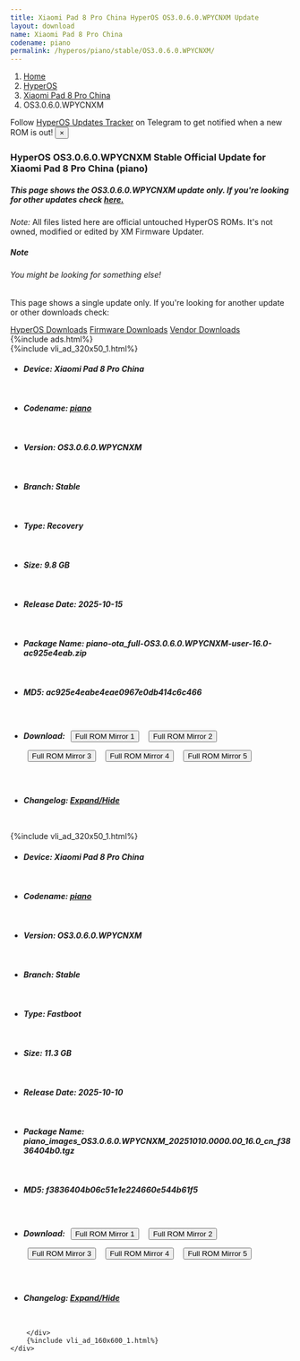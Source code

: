 ```yaml
---
title: Xiaomi Pad 8 Pro China HyperOS OS3.0.6.0.WPYCNXM Update
layout: download
name: Xiaomi Pad 8 Pro China
codename: piano
permalink: /hyperos/piano/stable/OS3.0.6.0.WPYCNXM/
---
```

<nav aria-label="breadcrumb">
    <ol class="breadcrumb">
        <li class="breadcrumb-item"><a href="/">Home</a></li>
        <li class="breadcrumb-item"><a href="/hyperos/">HyperOS</a></li>
        <li class="breadcrumb-item"><a href="/hyperos/piano/">Xiaomi Pad 8 Pro China</a></li>
        <li class="breadcrumb-item active" aria-current="page">OS3.0.6.0.WPYCNXM</li>
    </ol>
</nav>
<div class="alert alert-primary alert-dismissible fade show" role="alert">
    Follow <a href="https://t.me/MIUIUpdatesTracker" class="alert-link">HyperOS Updates Tracker</a> on Telegram to get
    notified when a new ROM is out!
    <button type="button" class="close" data-dismiss="alert" aria-label="Close">
        <span aria-hidden="true">&times;</span>
    </button>
</div>
<div class="col-12 mx-auto">
    <h3 class="title bg-light p-2 rounded">HyperOS OS3.0.6.0.WPYCNXM Stable Official Update for Xiaomi Pad 8 Pro China (piano)</h3>
    <h5>This page shows the OS3.0.6.0.WPYCNXM update only. If you're looking for other updates check
        <a href="/hyperos/piano/">here.</a></h5>
    <p><i>Note: </i>All files listed here are official untouched HyperOS ROMs.
        It's not owned, modified or edited by XM Firmware Updater.</p>
    <div class="card">
        <div class="card-body">
            <h5 class="card-title">Note</h5>
            <h6 class="card-subtitle mb-2 text-muted">You might be looking for something else!</h6>
            <p class="card-text">This page shows a single update only.
                If you're looking for another update or other downloads check:</p>
            <a href="/hyperos/" class="card-link">HyperOS Downloads</a>
            <a href="/firmware/" class="card-link">Firmware Downloads</a>
            <a href="/vendor/" class="card-link">Vendor Downloads</a>
        </div>
    </div>
    {%include ads.html%}
    <div class="row justify-content-center">
        <div class="col-10" id="downloads">
                    <div class="card card-body">
            {%include vli_ad_320x50_1.html%}
            <ul class="list-unstyled">
                <li style="padding-bottom: 10px;">
                    <h5><b>Device: </b>Xiaomi Pad 8 Pro China</h5>
                </li>
                <li style="padding-bottom: 10px;">
                    <h5><b>Codename: </b> <a href="/hyperos/piano/" target="_blank">piano</a> </h5>
                </li>
                <li style="padding-bottom: 10px;">
                    <h5><b>Version: </b>OS3.0.6.0.WPYCNXM</h5>
                </li>
                <li style="padding-bottom: 10px;">
                    <h5><b>Branch: </b>Stable</h5>
                </li>
                <li style="padding-bottom: 10px;">
                    <h5><b>Type: </b>Recovery</h5>
                </li>
                <li style="padding-bottom: 10px;">
                    <h5><b>Size: </b>9.8 GB</h5>
                </li>
                <li style="padding-bottom: 10px;">
                    <h5><b>Release Date: </b>2025-10-15</h5>
                </li>
                <li style="padding-bottom: 10px;">
                    <h5><b>Package Name: </b><span id="filename" class="text-dark">piano-ota_full-OS3.0.6.0.WPYCNXM-user-16.0-ac925e4eab.zip</span></h5>
                </li>
                <li style="padding-bottom: 10px;">
                    <h5><b>MD5: </b><span id="md5" class="text-muted">ac925e4eabe4eae0967e0db414c6c466</span></h5>
                </li>
                <li style="padding-bottom: 10px;">
                    <h5><b>Download: </b> <button type="button" id="download" class="btn btn-primary" style="margin: 7px;" onclick="window.open('https://cdnorg.d.miui.com/OS3.0.6.0.WPYCNXM/piano-ota_full-OS3.0.6.0.WPYCNXM-user-16.0-ac925e4eab.zip', '_blank');"><i class="fa fa-download"></i> Full ROM Mirror 1</button> <button type="button" id="download" class="btn btn-primary" style="margin: 7px;" onclick="window.open('https://bkt-sgp-miui-ota-update-alisgp.oss-ap-southeast-1.aliyuncs.com/OS3.0.6.0.WPYCNXM/piano-ota_full-OS3.0.6.0.WPYCNXM-user-16.0-ac925e4eab.zip', '_blank');"><i class="fa fa-download"></i> Full ROM Mirror 2</button> <button type="button" id="download" class="btn btn-primary" style="margin: 7px;" onclick="window.open('https://bn.d.miui.com/OS3.0.6.0.WPYCNXM/piano-ota_full-OS3.0.6.0.WPYCNXM-user-16.0-ac925e4eab.zip', '_blank');"><i class="fa fa-download"></i> Full ROM Mirror 3</button> <button type="button" id="download" class="btn btn-primary" style="margin: 7px;" onclick="window.open('https://bigota.d.miui.com/OS3.0.6.0.WPYCNXM/piano-ota_full-OS3.0.6.0.WPYCNXM-user-16.0-ac925e4eab.zip', '_blank');"><i class="fa fa-download"></i> Full ROM Mirror 4</button> <button type="button" id="download" class="btn btn-primary" style="margin: 7px;" onclick="window.open('https://hugeota.d.miui.com/OS3.0.6.0.WPYCNXM/piano-ota_full-OS3.0.6.0.WPYCNXM-user-16.0-ac925e4eab.zip', '_blank');"><i class="fa fa-download"></i> Full ROM Mirror 5</button></h5>
                </li>
                <li style="padding-bottom: 10px;">
                    <h5><b>Changelog: </b><a href="#piano_1_changelog" data-toggle="collapse" role="button"
                            aria-expanded="false" aria-controls="piano_1_changelog"> <i class="fa fa-arrow-down"
                                aria-hidden="true"></i> Expand/Hide</a></h5>
                    <div class="collapse" id="piano_1_changelog">
                        <p id="changelog_text"></p>
                    </div>
                </li>
            </ul>
        </div>
        <div class="card card-body">
            {%include vli_ad_320x50_1.html%}
            <ul class="list-unstyled">
                <li style="padding-bottom: 10px;">
                    <h5><b>Device: </b>Xiaomi Pad 8 Pro China</h5>
                </li>
                <li style="padding-bottom: 10px;">
                    <h5><b>Codename: </b> <a href="/hyperos/piano/" target="_blank">piano</a> </h5>
                </li>
                <li style="padding-bottom: 10px;">
                    <h5><b>Version: </b>OS3.0.6.0.WPYCNXM</h5>
                </li>
                <li style="padding-bottom: 10px;">
                    <h5><b>Branch: </b>Stable</h5>
                </li>
                <li style="padding-bottom: 10px;">
                    <h5><b>Type: </b>Fastboot</h5>
                </li>
                <li style="padding-bottom: 10px;">
                    <h5><b>Size: </b>11.3 GB</h5>
                </li>
                <li style="padding-bottom: 10px;">
                    <h5><b>Release Date: </b>2025-10-10</h5>
                </li>
                <li style="padding-bottom: 10px;">
                    <h5><b>Package Name: </b><span id="filename" class="text-dark">piano_images_OS3.0.6.0.WPYCNXM_20251010.0000.00_16.0_cn_f3836404b0.tgz</span></h5>
                </li>
                <li style="padding-bottom: 10px;">
                    <h5><b>MD5: </b><span id="md5" class="text-muted">f3836404b06c51e1e224660e544b61f5</span></h5>
                </li>
                <li style="padding-bottom: 10px;">
                    <h5><b>Download: </b> <button type="button" id="download" class="btn btn-primary" style="margin: 7px;" onclick="window.open('https://cdnorg.d.miui.com/OS3.0.6.0.WPYCNXM/piano_images_OS3.0.6.0.WPYCNXM_20251010.0000.00_16.0_cn_f3836404b0.tgz', '_blank');"><i class="fa fa-download"></i> Full ROM Mirror 1</button> <button type="button" id="download" class="btn btn-primary" style="margin: 7px;" onclick="window.open('https://bkt-sgp-miui-ota-update-alisgp.oss-ap-southeast-1.aliyuncs.com/OS3.0.6.0.WPYCNXM/piano_images_OS3.0.6.0.WPYCNXM_20251010.0000.00_16.0_cn_f3836404b0.tgz', '_blank');"><i class="fa fa-download"></i> Full ROM Mirror 2</button> <button type="button" id="download" class="btn btn-primary" style="margin: 7px;" onclick="window.open('https://bn.d.miui.com/OS3.0.6.0.WPYCNXM/piano_images_OS3.0.6.0.WPYCNXM_20251010.0000.00_16.0_cn_f3836404b0.tgz', '_blank');"><i class="fa fa-download"></i> Full ROM Mirror 3</button> <button type="button" id="download" class="btn btn-primary" style="margin: 7px;" onclick="window.open('https://bigota.d.miui.com/OS3.0.6.0.WPYCNXM/piano_images_OS3.0.6.0.WPYCNXM_20251010.0000.00_16.0_cn_f3836404b0.tgz', '_blank');"><i class="fa fa-download"></i> Full ROM Mirror 4</button> <button type="button" id="download" class="btn btn-primary" style="margin: 7px;" onclick="window.open('https://hugeota.d.miui.com/OS3.0.6.0.WPYCNXM/piano_images_OS3.0.6.0.WPYCNXM_20251010.0000.00_16.0_cn_f3836404b0.tgz', '_blank');"><i class="fa fa-download"></i> Full ROM Mirror 5</button></h5>
                </li>
                <li style="padding-bottom: 10px;">
                    <h5><b>Changelog: </b><a href="#piano_2_changelog" data-toggle="collapse" role="button"
                            aria-expanded="false" aria-controls="piano_2_changelog"> <i class="fa fa-arrow-down"
                                aria-hidden="true"></i> Expand/Hide</a></h5>
                    <div class="collapse" id="piano_2_changelog">
                        <p id="changelog_text"></p>
                    </div>
                </li>
            </ul>
        </div>

        </div>
        {%include vli_ad_160x600_1.html%}
    </div>
</div>
